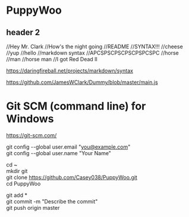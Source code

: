 # PuppyWoo

## header 2

//Hey Mr. Clark
//How's the night going
//README
//SYNTAX!!!
//cheese
//yup
//hello
//markdown syntax
//APCSPSCPSCPSCPSPCSPC
//horse
//man
//horse man
//I got Red Dead II




https://daringfireball.net/projects/markdown/syntax

https://github.com/JamesWClark/Dummy/blob/master/main.js

# Git SCM (command line) for Windows

https://git-scm.com/


git config --global user.email "you@example.com"  
git config --global user.name "Your Name"  


cd ~  
mkdir git  
git clone https://github.com/Casey038/PuppyWoo.git  
cd PuppyWoo  


git add *  
git commit -m "Describe the commit"  
git push origin master


